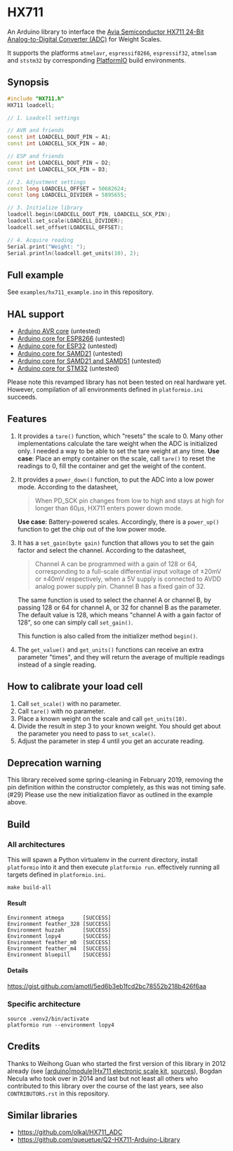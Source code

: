 # HX711
An Arduino library to interface the [Avia Semiconductor HX711 24-Bit Analog-to-Digital Converter (ADC)] for Weight Scales.

It supports the platforms `atmelavr`, `espressif8266`, `espressif32`,
`atmelsam` and `ststm32` by corresponding [PlatformIO] build environments.

[Avia Semiconductor HX711 24-Bit Analog-to-Digital Converter (ADC)]: http://www.dfrobot.com/image/data/SEN0160/hx711_english.pdf
[PlatformIO]: https://platformio.org/


## Synopsis
```c++
#include "HX711.h"
HX711 loadcell;

// 1. Loadcell settings

// AVR and friends
const int LOADCELL_DOUT_PIN = A1;
const int LOADCELL_SCK_PIN = A0;

// ESP and friends
const int LOADCELL_DOUT_PIN = D2;
const int LOADCELL_SCK_PIN = D3;

// 2. Adjustment settings
const long LOADCELL_OFFSET = 50682624;
const long LOADCELL_DIVIDER = 5895655;

// 3. Initialize library
loadcell.begin(LOADCELL_DOUT_PIN, LOADCELL_SCK_PIN);
loadcell.set_scale(LOADCELL_DIVIDER);
loadcell.set_offset(LOADCELL_OFFSET);

// 4. Acquire reading
Serial.print("Weight: ");
Serial.println(loadcell.get_units(10), 2);
```


## Full example
See `examples/hx711_example.ino` in this repository.


## HAL support
- [Arduino AVR core](https://github.com/arduino/ArduinoCore-avr) (untested)
- [Arduino core for ESP8266](https://github.com/esp8266/Arduino) (untested)
- [Arduino core for ESP32](https://github.com/espressif/arduino-esp32) (untested)
- [Arduino core for SAMD21](https://github.com/arduino/ArduinoCore-samd) (untested)
- [Arduino core for SAMD21 and SAMD51](https://github.com/adafruit/ArduinoCore-samd) (untested)
- [Arduino core for STM32](https://github.com/stm32duino/Arduino_Core_STM32) (untested)

Please note this revamped library has not been tested on real hardware yet.
However, compilation of all environments defined in `platformio.ini` succeeds.


## Features
1. It provides a `tare()` function, which "resets" the scale to 0. Many other
   implementations calculate the tare weight when the ADC is initialized only.
   I needed a way to be able to set the tare weight at any time.
   **Use case**: Place an empty container on the scale, call `tare()` to reset
   the readings to 0, fill the container and get the weight of the content.

2. It provides a `power_down()` function, to put the ADC into a low power mode.
   According to the datasheet,
   > When PD_SCK pin changes from low to high and stays at high
   > for longer than 60μs, HX711 enters power down mode.

   **Use case**: Battery-powered scales. Accordingly, there is a `power_up()`
   function to get the chip out of the low power mode.

3. It has a `set_gain(byte gain)` function that allows you to set the gain factor
   and select the channel. According to the datasheet,
   > Channel A can be programmed with a gain of 128 or 64, corresponding to
   a full-scale differential input voltage of ±20mV or ±40mV respectively, when
   a 5V supply is connected to AVDD analog power supply pin. Channel B has
   a fixed gain of 32.

   The same function is used to select the channel A or channel B, by passing
   128 or 64 for channel A, or 32 for channel B as the parameter. The default
   value is 128, which means "channel A with a gain factor of 128", so one can
   simply call `set_gain()`.

   This function is also called from the initializer method `begin()`.

4. The `get_value()` and `get_units()` functions can receive an extra parameter "times",
   and they will return the average of multiple readings instead of a single reading.


## How to calibrate your load cell
1. Call `set_scale()` with no parameter.
2. Call `tare()` with no parameter.
3. Place a known weight on the scale and call `get_units(10)`.
4. Divide the result in step 3 to your known weight. You should
   get about the parameter you need to pass to `set_scale()`.
5. Adjust the parameter in step 4 until you get an accurate reading.


## Deprecation warning
This library received some spring-cleaning in February 2019, removing
the pin definition within the constructor completely, as this was not
timing safe. (#29) Please use the new initialization flavor as outlined
in the example above.


## Build

### All architectures
This will spawn a Python virtualenv in the current directory,
install `platformio` into it and then execute `platformio run`.
effectively running all targets defined in `platformio.ini`.

    make build-all

#### Result
```
Environment atmega      [SUCCESS]
Environment feather_328 [SUCCESS]
Environment huzzah      [SUCCESS]
Environment lopy4       [SUCCESS]
Environment feather_m0  [SUCCESS]
Environment feather_m4  [SUCCESS]
Environment bluepill    [SUCCESS]
```

#### Details
https://gist.github.com/amotl/5ed6b3eb1fcd2bc78552b218b426f6aa


### Specific architecture

    source .venv2/bin/activate
    platformio run --environment lopy4


## Credits
Thanks to Weihong Guan who started the first version of this library in 2012
already (see [[arduino|module]Hx711 electronic scale kit](http://aguegu.net/?p=1327),
[sources](https://github.com/aguegu/ardulibs/tree/master/hx711)), Bogdan Necula
who took over in 2014 and last but not least all others who contributed to this
library over the course of the last years, see also `CONTRIBUTORS.rst` in this
repository.


## Similar libraries
- https://github.com/olkal/HX711_ADC
- https://github.com/queuetue/Q2-HX711-Arduino-Library
